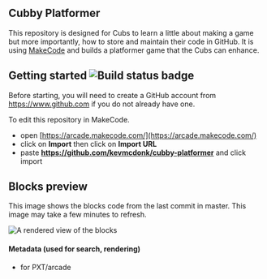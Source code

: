  ## Cubby Platformer
 
 This repository is designed for Cubs to learn a little about making a game but more importantly, how to store and maintain their code in GitHub. It is using [MakeCode](https://arcade.makecode.com/) and builds a platformer game that the Cubs can enhance.

## Getting started ![Build status badge](https://github.com/kevmcdonk/cubby-platformer/workflows/MakeCode/badge.svg)

Before starting, you will need to create a GitHub account from https://www.github.com if you do not already have one.

To edit this repository in MakeCode.

* open [https://arcade.makecode.com/](https://arcade.makecode.com/)
* click on **Import** then click on **Import URL**
* paste **https://github.com/kevmcdonk/cubby-platformer** and click import

## Blocks preview

This image shows the blocks code from the last commit in master.
This image may take a few minutes to refresh.

![A rendered view of the blocks](https://github.com/kevmcdonk/cubby-platformer/raw/master/.github/makecode/blocks.png)

#### Metadata (used for search, rendering)

* for PXT/arcade
<script src="https://makecode.com/gh-pages-embed.js"></script><script>makeCodeRender("{{ site.makecode.home_url }}", "{{ site.github.owner_name }}/{{ site.github.repository_name }}");</script>
